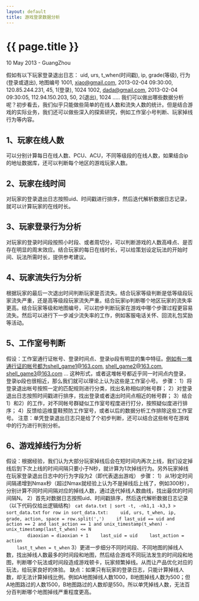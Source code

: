 ```yaml
---
layout: default
title: 游戏登录数据分析
---
```


 {{ page.title }}
================
<p class="meta">10 May 2013 - GuangZhou</p>



假如有以下玩家登录退出日志：
uid, urs, t_when(时间戳), ip, grade(等级), 行为(登录或退出), 地图编号
1001, xiao@gmail.com, 2013-02-04 09:30:00, 120.85.244.231, 45, 1(登录), 1024
1002, dada@gmail.com, 2013-02-04 09:30:05, 112.94.150.203, 50, 2(退出), 1024
.....
我们可以做出哪些数据分析呢？初步看去，我们似乎只能做些简单的在线人数和流失人数的统计。但是结合游戏的实际业务，我们还可以做些深入的探索研究，例如工作室小号判断、玩家掉线行为等内容。


1、玩家在线人数  
-------------------  
可以分别计算每日在线人数、PCU、ACU，不同等级段的在线人数，如果结合ip的地址数据库，还可以判断每个地区的游戏玩家人数。   
  
     
2、玩家在线时间   
-------------------   
对玩家的登录退出日志按照uid、时间戳进行排序，然后迭代解析数据日志记录，就可以计算玩家的在线时长。  
  
  
3、玩家登录行为分析   
-------------------   
对玩家的登录时间段按照小时段、或者周切分，可以判断游戏的人数高峰点、是否存在明显的周末效应。结合玩家的每日在线时长，可以给策划设定玩法的开始时间、玩法所需时长，提供参考建议。
  
  
4、玩家流失行为分析
-------------------
根据玩家的最后一次退出时间判断玩家是否流失。结合玩家等级判断是低等级段玩家流失严重，还是高等级段玩家流失严重。结合玩家ip判断哪个地区玩家的流失率更高。结合玩家等级和地图编号，可以初步判断玩家在游戏中哪个步骤过程更容易流失。然后可以进行下一步减少流失率的工作，例如客服电话关怀、回流礼包奖励等活动。
  
  
5、工作室号判断
-------------------
假设：工作室通行证帐号、登录时间点、登录ip段有明显的集中特征。例如有一堆通行证的帐号都为shell_game1@163.com, shell_game2@163.com, shell_game3@163.com ... 这种形式，或者这堆帐号都近乎同一时间点内登录，登录ip段也很相近，那么我们就可以理论上认为这些是工作室小号。
步骤：
1）将登录退出帐号按照一定的匹配规则进行分类，找出名称相似的帐号群；
2）对登录退出日志按照时间戳进行排序，找出登录或者退出时间点相近的帐号群；
3）结合1）和2）的工作，对不同帐号群疑似工作室号程度进行打分，按照疑似度进行排序；
4）反馈给运维童鞋预防工作室号，或者以后的数据分析工作排除这些工作室号。
注意：单凭登录退出日志只是给了个初步判断，还可以结合这些帐号在游戏中的行为进行判别分析。
  
  
6、游戏掉线行为分析
-------------------
假设：根据经验，我们认为大部分玩家掉线后会在短时间内再次上线，我们设定掉线后到下次上线的时间间隔只要小于N秒，就计算为1次掉线行为。另外玩家掉线在玩家登录退出日志中的行为字段为2（即代表退出游戏）
步骤：
1）从1秒定时间间隔递增到Nmax秒（超过Nmax就经验上认为不是掉线后上线了，例如300秒），分别计算不同时间间隔对应的掉线人数，通过迭代掉线人数曲线，找出最优的时间间隔N。 
2）首先对数据日志按照uid、时间戳排序，然后迭代解析数据日志记录（以下代码仅给出逻辑结构）
`cat data.txt | sort -t, -nk1,1 -k3,3 > sort_data.txt`
`for row in sort_data.txt:`
`    uid, urs, t_when, ip, grade, action, space = row.split(',')`
`    if last_uid == uid and action == 2 and last_action == 1 and unix_timestamp(t_when) - unix_timestamp(last_t_when) <= N`      
`        diaoxian = diaoxian + 1`
`    last_uid = uid`
`    last_action = action`    
`    last_t_when = t_when`
3）更进一步细分不同时间段、不同地图的掉线人数，找出掉线人数最多的时间段和地图，然后结合游戏不同玩法发生的时间段和地图，判断哪个玩法或时间段造成游戏顿卡，玩家频繁掉线。从而让产品优化对应的玩法，给玩家良好的体验。
缺点：如果只有玩家的登录日志，只能计算掉线人数，却无法计算掉线比例。例如A地图掉线人数1000，B地图掉线人数为500；但A地图路过的人数1500，B地图路过的人数却是550。所以单凭掉线人数，无法百分百判断哪个地图掉线严重程度更高。



